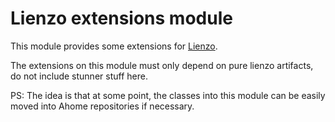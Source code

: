 # Lienzo extensions module

This module provides some extensions for [Lienzo](https://github.com/ahome-it/).

The extensions on this module must only depend on pure lienzo artifacts, do not include stunner stuff here.

PS: The idea is that at some point, the classes into this module can be easily moved into Ahome repositories if necessary.
